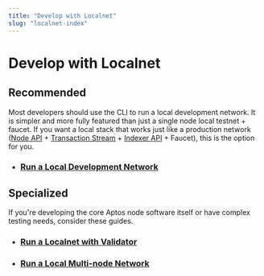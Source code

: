 ```yaml
---
title: "Develop with Localnet"
slug: "localnet-index"
---
```


# Develop with Localnet

## Recommended

Most developers should use the CLI to run a local development network. It is simpler and more fully featured than just a single node local testnet + faucet. If you want a local stack that works just like a production network ([Node API](../aptos-api-spec.md) + [Transaction Stream](../../indexer/txn-stream/index.md) + [Indexer API](../../indexer/api/index.md) + Faucet), this is the option for you.

- ### [Run a Local Development Network](../../guides/local-development-network.md)

## Specialized

If you're developing the core Aptos node software itself or have complex testing needs, consider these guides.

- ### [Run a Localnet with Validator](./run-a-localnet.md)
- ### [Run a Local Multi-node Network](../../guides/running-a-local-multi-node-network.md)
